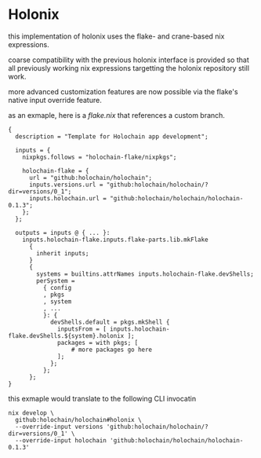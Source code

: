 # Holonix

this implementation of holonix uses the flake- and crane-based nix expressions.

coarse compatibility with the previous holonix interface is provided so that
all previously working nix expressions targetting the holonix repository still
work.

more advanced customization features are now possible via the flake's native
input override feature.

as an exmaple, here is a _flake.nix_ that references a custom branch.

```nix=
{
  description = "Template for Holochain app development";

  inputs = {
    nixpkgs.follows = "holochain-flake/nixpkgs";

    holochain-flake = {
      url = "github:holochain/holochain";
      inputs.versions.url = "github:holochain/holochain/?dir=versions/0_1";
      inputs.holochain.url = "github:holochain/holochain/holochain-0.1.3";
    };
  };

  outputs = inputs @ { ... }:
    inputs.holochain-flake.inputs.flake-parts.lib.mkFlake
      {
        inherit inputs;
      }
      {
        systems = builtins.attrNames inputs.holochain-flake.devShells;
        perSystem =
          { config
          , pkgs
          , system
          , ...
          }: {
            devShells.default = pkgs.mkShell {
              inputsFrom = [ inputs.holochain-flake.devShells.${system}.holonix ];
              packages = with pkgs; [
                  # more packages go here
              ];
            };
          };
      };
}
```

this exmaple would translate to the following CLI invocatin

```shell=
nix develop \
  github:holochain/holochain#holonix \
  --override-input versions 'github:holochain/holochain/?dir=versions/0_1' \
  --override-input holochain 'github:holochain/holochain/holochain-0.1.3'
```
